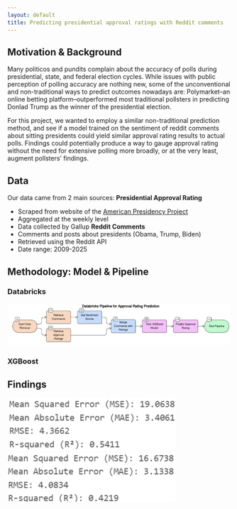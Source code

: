```yaml
---
layout: default
title: Predicting presidential approval ratings with Reddit comments
---
```


## Motivation & Background
Many politicos and pundits complain about the accuracy of polls during presidential, state, and federal election cycles. While issues with public perception of polling accuracy are nothing new, some of the unconventional and non-traditional ways to predict outcomes nowadays are: Polymarket–an online betting platform–outperformed most traditional pollsters in predicting Donlad Trump as the winner of the presidential election. 

For this project, we wanted to employ a similar non-traditional prediction method, and see if a model trained on the sentiment of reddit comments about sitting presidents could yield similar approval rating results to actual polls. Findings could potentially produce a way to gauge approval rating without the need for extensive polling more broadly, or at the very least, augment pollsters’ findings. 

## Data
Our data came from 2 main sources: 
**Presidential Approval Rating**
- Scraped from website of the [American Presidency Project](https://www.presidency.ucsb.edu/statistics/data/presidential-job-approval-all-data)
- Aggregated at the weekly level
- Data collected by Gallup
**Reddit Comments**
- Comments and posts about presidents (Obama, Trump, Biden)
- Retrieved using the Reddit API
- Date range: 2009-2025


## Methodology: Model & Pipeline

### Databricks
![Pipeline Diagram](visuals/pipeline_databricks.png)

### XGBoost

## Findings
![XGboost - Weekly Lagged Model Performance](visuals/model_lag_weekly.png)
![XGboost - Daily Model Performance](visuals/model_daily.png)
